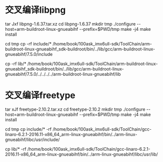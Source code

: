 <!--
 * @Author: Clark
 * @Email: haixuanwoTxh@gmail.com
 * @Date: 2024-09-07 14:55:34
 * @LastEditors: Clark
 * @LastEditTime: 2024-09-07 15:17:19
 * @Description: file content
-->

# 交叉编译libpng

tar Jxf libpng-1.6.37.tar.xz
cd libpng-1.6.37
mkdir tmp
./configure --host=arm-buildroot-linux-gnueabihf --prefix=$PWD/tmp
make -j4
make install

cd tmp
cp -rf include/* /home/book/100ask_imx6ull-sdk/ToolChain/arm-buildroot-linux-gnueabihf_sdk-buildroot/bin/../lib/gcc/arm-buildroot-linux-gnueabihf/7.5.0/include

cp -rf lib/* /home/book/100ask_imx6ull-sdk/ToolChain/arm-buildroot-linux-gnueabihf_sdk-buildroot/bin/../lib/gcc/arm-buildroot-linux-gnueabihf/7.5.0/../../../../arm-buildroot-linux-gnueabihf/lib


# 交叉编译freetype

tar xJf freetype-2.10.2.tar.xz
cd freetype-2.10.2
mkdir tmp
./configure --host=arm-buildroot-linux-gnueabihf --prefix=$PWD/tmp
make -j4
make install

cd tmp
cp include/* -rf /home/book/100ask_imx6ull-sdk/ToolChain/gcc-linaro-6.2.1-2016.11-x86_64_arm-linux-gnueabihf/bin/../arm-linux-gnueabihf/libc/usr/include/

cp lib/* -rf /home/book/100ask_imx6ull-sdk/ToolChain/gcc-linaro-6.2.1-2016.11-x86_64_arm-linux-gnueabihf/bin/../arm-linux-gnueabihf/libc/usr/lib/




